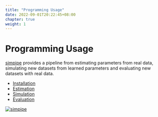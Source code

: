 ```yaml
---
title: "Programming Usage"
date: 2022-09-01T20:22:45+08:00
chapter: true
weight: 1
---
```


# Programming Usage

[simpipe](https://github.com/duohongrui/simpipe) provides a pipeline from estimating parameters from real data, simulating new datasets from learned parameters and evaluating new datasets with real data.

- [Installation](/programming_usage/1-installation) 
- [Estimation](/programming_usage/1-installation)
- [Simulation](/programming_usage/1-installation)
- [Evaluation](/programming_usage/1-installation)

[![simpipe](/images/simpipe_logo.png?width=300px&height=360px&classes=zoom)](https://github.com/duohongrui/simpipe)